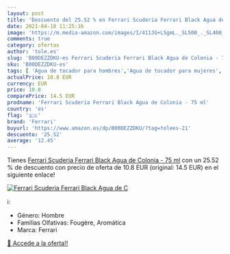 ```yaml
---
layout: post
title: 'Descuento del 25.52 % en Ferrari Scuderia Ferrari Black Agua de C'
date: 2021-04-18 11:25:16
image: 'https://m.media-amazon.com/images/I/411JG+LSgmL._SL500_._SL400_.jpg'
comments: true
category: ofertas
author: 'tole.es'
slug: 'B00DEZZDKU-es Ferrari Scuderia Ferrari Black Agua de Colonia - 75 ml'
sku: 'B00DEZZDKU-es'
tags: [ 'Agua de tocador para hombres','Agua de tocador para mujeres','Belleza','Fragancias para hombres','Fragancias para mujeres','Perfumes y fragancias','agua','colonia','de','ferrari', ]
actualPrice: 10.8 EUR
currency: EUR
price: 10.8
comparePrice: 14.5 EUR
prodname: 'Ferrari Scuderia Ferrari Black Agua de Colonia - 75 ml'
country: 'es'
flag: '🇪🇸'
brand: 'Ferrari'
buyurl: 'https://www.amazon.es/dp/B00DEZZDKU/?tag=tolees-21'
descuento: '25.52'
average: '12.45'
---
```


Tienes [Ferrari Scuderia Ferrari Black Agua de Colonia - 75 ml](https://www.amazon.es/dp/B00DEZZDKU/?tag=tolees-21) con un 25.52 % de descuento con precio de oferta de 10.8 EUR (original: 14.5 EUR) en el siguiente enlace!

[![Ferrari Scuderia Ferrari Black Agua de C](https://m.media-amazon.com/images/I/411JG+LSgmL._SL500_._SL400_.jpg)](https://www.amazon.es/dp/B00DEZZDKU/?tag=tolees-21)

ℹ️:

- Género: Hombre
- Familias Olfativas: Fougère, Aromática
- Marca: Ferrari

[🛒 Accede a la oferta!!](https://www.amazon.es/dp/B00DEZZDKU/?tag=tolees-21)
